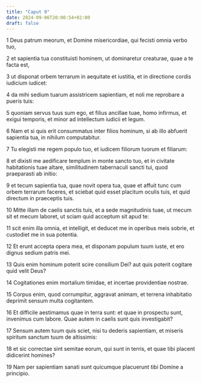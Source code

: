 ```yaml
---
title: "Caput 9"
date: 2024-09-06T20:00:54+02:00
draft: false
---
```



1 Deus patrum meorum, et Domine misericordiae, qui fecisti omnia verbo tuo,

2 et sapientia tua constituisti hominem, ut dominaretur creaturae, quae a te facta est,

3 ut disponat orbem terrarum in aequitate et iustitia, et in directione cordis iudicium iudicet:

4 da mihi sedium tuarum assistricem sapientiam, et noli me reprobare a pueris tuis:

5 quoniam servus tuus sum ego, et filius ancillae tuae, homo infirmus, et exigui temporis, et minor ad intellectum iudicii et legum.

6 Nam et si quis erit consummatus inter filios hominum, si ab illo abfuerit sapientia tua, in nihilum computabitur.

7 Tu elegisti me regem populo tuo, et iudicem filiorum tuorum et filiarum:

8 et dixisti me aedificare templum in monte sancto tuo, et in civitate habitationis tuae altare, similitudinem tabernaculi sancti tui, quod praeparasti ab initio:

9 et tecum sapientia tua, quae novit opera tua, quae et affuit tunc cum orbem terrarum faceres, et sciebat quid esset placitum oculis tuis, et quid directum in praeceptis tuis.

10 Mitte illam de caelis sanctis tuis, et a sede magnitudinis tuae, ut mecum sit et mecum laboret, ut sciam quid acceptum sit apud te:

11 scit enim illa omnia, et intelligit, et deducet me in operibus meis sobrie, et custodiet me in sua potentia.

12 Et erunt accepta opera mea, et disponam populum tuum iuste, et ero dignus sedium patris mei.

13 Quis enim hominum poterit scire consilium Dei? aut quis poterit cogitare quid velit Deus?

14 Cogitationes enim mortalium timidae, et incertae providentiae nostrae.

15 Corpus enim, quod corrumpitur, aggravat animam, et terrena inhabitatio deprimit sensum multa cogitantem.

16 Et difficile aestimamus quae in terra sunt: et quae in prospectu sunt, invenimus cum labore. Quae autem in caelis sunt quis investigabit?

17 Sensum autem tuum quis sciet, nisi tu dederis sapientiam, et miseris spiritum sanctum tuum de altissimis:

18 et sic correctae sint semitae eorum, qui sunt in terris, et quae tibi placent didicerint homines?

19 Nam per sapientiam sanati sunt quicumque placuerunt tibi Domine a principio.

